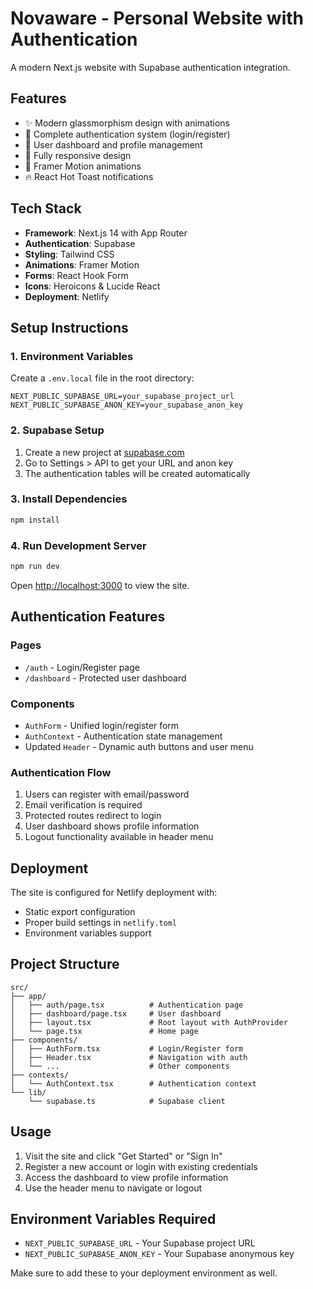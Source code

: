 # Novaware - Personal Website with Authentication

A modern Next.js website with Supabase authentication integration.

## Features

- ✨ Modern glassmorphism design with animations
- 🔐 Complete authentication system (login/register)
- 👤 User dashboard and profile management
- 📱 Fully responsive design
- 🎨 Framer Motion animations
- 🔥 React Hot Toast notifications

## Tech Stack

- **Framework**: Next.js 14 with App Router
- **Authentication**: Supabase
- **Styling**: Tailwind CSS
- **Animations**: Framer Motion
- **Forms**: React Hook Form
- **Icons**: Heroicons & Lucide React
- **Deployment**: Netlify

## Setup Instructions

### 1. Environment Variables

Create a `.env.local` file in the root directory:

```env
NEXT_PUBLIC_SUPABASE_URL=your_supabase_project_url
NEXT_PUBLIC_SUPABASE_ANON_KEY=your_supabase_anon_key
```

### 2. Supabase Setup

1. Create a new project at [supabase.com](https://supabase.com)
2. Go to Settings > API to get your URL and anon key
3. The authentication tables will be created automatically

### 3. Install Dependencies

```bash
npm install
```

### 4. Run Development Server

```bash
npm run dev
```

Open [http://localhost:3000](http://localhost:3000) to view the site.

## Authentication Features

### Pages
- `/auth` - Login/Register page
- `/dashboard` - Protected user dashboard

### Components
- `AuthForm` - Unified login/register form
- `AuthContext` - Authentication state management
- Updated `Header` - Dynamic auth buttons and user menu

### Authentication Flow
1. Users can register with email/password
2. Email verification is required
3. Protected routes redirect to login
4. User dashboard shows profile information
5. Logout functionality available in header menu

## Deployment

The site is configured for Netlify deployment with:
- Static export configuration
- Proper build settings in `netlify.toml`
- Environment variables support

## Project Structure

```
src/
├── app/
│   ├── auth/page.tsx          # Authentication page
│   ├── dashboard/page.tsx     # User dashboard
│   ├── layout.tsx             # Root layout with AuthProvider
│   └── page.tsx               # Home page
├── components/
│   ├── AuthForm.tsx           # Login/Register form
│   ├── Header.tsx             # Navigation with auth
│   └── ...                    # Other components
├── contexts/
│   └── AuthContext.tsx        # Authentication context
└── lib/
    └── supabase.ts            # Supabase client
```

## Usage

1. Visit the site and click "Get Started" or "Sign In"
2. Register a new account or login with existing credentials
3. Access the dashboard to view profile information
4. Use the header menu to navigate or logout

## Environment Variables Required

- `NEXT_PUBLIC_SUPABASE_URL` - Your Supabase project URL
- `NEXT_PUBLIC_SUPABASE_ANON_KEY` - Your Supabase anonymous key

Make sure to add these to your deployment environment as well.
